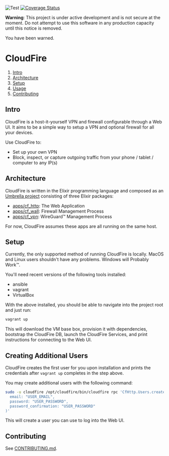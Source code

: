 ![Test](https://github.com/CloudFire-LLC/cloudfire/workflows/Test/badge.svg)
[![Coverage Status](https://coveralls.io/repos/github/CloudFire-LLC/cloudfire/badge.svg?branch=master)](https://coveralls.io/github/CloudFire-LLC/cloudfire?branch=master)

**Warning**: This project is under active development and is not secure at the moment.
Do not attempt to use this software in any production capacity until this notice is removed.

You have been warned.

# CloudFire

1. [Intro](#intro)
2. [Architecture](#architecture)
3. [Setup](#setup)
4. [Usage](#usage)
5. [Contributing](#contributing)

## Intro

CloudFire is a host-it-yourself VPN and firewall configurable through a Web UI.
It aims to be a simple way to setup a VPN and optional firewall for all your
devices.

Use CloudFire to:

- Set up your own VPN
- Block, inspect, or capture outgoing traffic from your phone / tablet /
  computer to any IP(s)

## Architecture

CloudFire is written in the Elixir programming language and composed as an [Umbrella
project](https://elixir-lang.org/getting-started/mix-otp/dependencies-and-umbrella-projects.html)
consisting of three Elixir packages:

- [apps/cf_http](apps/cf_http): The Web Application
- [apps/cf_wall](apps/cf_wall): Firewall Management Process
- [apps/cf_vpn](apps/cf_vpn): WireGuard™ Management Process

For now, CloudFire assumes these apps are all running on the same host.

## Setup

Currently, the only supported method of running CloudFire is locally. MacOS and
Linux users shouldn't have any problems. Windows will Probably Work™.

You'll need recent versions of the following tools installed:

- ansible
- vagrant
- VirtualBox

With the above installed, you should be able to navigate into the project root
and just run:

```bash
vagrant up
```

This will download the VM base box, provision it with dependencies, bootstrap
the CloudFire DB, launch the CloudFire Services, and print instructions for
connecting to the Web UI.

## Creating Additional Users

CloudFire creates the first user for you upon installation and prints the
credentials after `vagrant up` completes in the step above.

You may create additional users with the following command:

```bash
sudo -u cloudfire /opt/cloudfire/bin/cloudfire rpc 'CfHttp.Users.create_user(
  email: "USER_EMAIL",
  password: "USER_PASSWORD",
  password_confirmation: "USER_PASSWORD"
)'
```

This will create a user you can use to log into the Web UI.

## Contributing

See [CONTRIBUTING.md](CONTRIBUTING.md).
